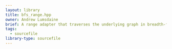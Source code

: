 ```yaml
---
layout: library
title: bfs_range.hpp
owner: Andrew Lumsdaine
brief: A range adapter that traverses the underlying graph in breadth-first order
tags:
  - sourcefile
library-type: sourcefile
---
```



